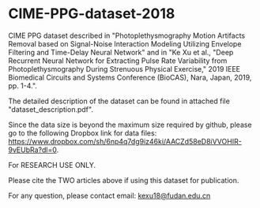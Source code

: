 # CIME-PPG-dataset-2018
CIME PPG dataset described in "Photoplethysmography Motion Artifacts Removal based on Signal-Noise Interaction Modeling Utilizing Envelope Filtering and Time-Delay Neural Network" and in "Ke Xu et al., "Deep Recurrent Neural Network for Extracting Pulse Rate Variability from Photoplethysmography During Strenuous Physical Exercise," 2019 IEEE Biomedical Circuits and Systems Conference (BioCAS), Nara, Japan, 2019, pp. 1-4.".

The detailed description of the dataset can be found in attached file "dataset_description.pdf".

Since the data size is beyond the maximum size required by github, please go to the following Dropbox link for data files: https://www.dropbox.com/sh/6np4q7dg9iz46ki/AACZd58eD8iVVOHIR-9vEUbRa?dl=0.

For RESEARCH USE ONLY.

Please cite the TWO articles above if using this dataset for publication.

For any question, please contact email: kexu18@fudan.edu.cn
